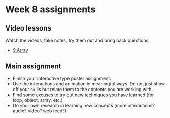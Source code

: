 # Week 8 assignments

## Video lessons

Watch the videos, take notes, try them out and bring back questions:

- [9.Array](https://www.youtube.com/watch?v=NptnmWvkbTw&list=PLRqwX-V7Uu6bO9RKxHObluh-aPgrrvb4a)

## Main assignment

- Finish your interactive type poster assignment.
- Use the interactions and animation in meaningful ways. Do not just show off your skills but relate them to the contents you are working with.
- Find some excuses to try out new techniques you have learned (for loop, object, array, etc.)
- Do your own research in learning new concepts (more interactions? audio? video? web feed?)
